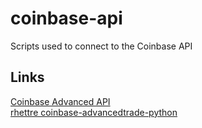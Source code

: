 # coinbase-api
Scripts used to connect to the Coinbase API

## Links
[Coinbase Advanced API](https://www.coinbase.com/developer-platform/products/advanced-trade-api)  
[rhettre coinbase-advancedtrade-python](https://github.com/rhettre/coinbase-advancedtrade-python)
